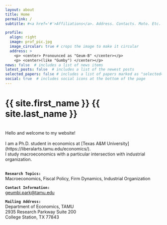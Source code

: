 ```yaml
---
layout: about
title: Home
permalink: /
subtitle: #<a href='#'>Affiliations</a>. Address. Contacts. Moto. Etc.

profile:
  align: right
  image: prof_pic.jpg
  image_circular: true # crops the image to make it circular
  address: >
    <p> <center> Pronounced as "Geum-B" </center></p>  
    <p> <center>(like "Gumby") </center></p>
news: false  # includes a list of news items
latest_posts: false  # includes a list of the newest posts
selected_papers: false # includes a list of papers marked as "selected={true}"
social: true  # includes social icons at the bottom of the page
---
```


<!-- _pages/about.md -->
<div class="myname">

<h1> {{ site.first_name }} {{ site.last_name }}</h1>

</div>

<br>
Hello and welcome to my website! <br>
<br>
I am a Ph.D. student in economics at [Texas A&M University](https://liberalarts.tamu.edu/economics/). <br><be>
I study macroeconomics with a particular intersection with industrial organization. <br>
<br>

<b>`Research Topics:`</b><br>
Macroeconomics, Fiscal Policy, Firm Dynamics, Industrial Organization <br>


<b>`Contact Information:`</b><br>
[geumbi.park@tamu.edu](mailto:geumbi.park@tamu.edu)


<b>`Mailing Address:`</b><br>
Department of Economics, TAMU<br>
2935 Research Parkway Suite 200<br>
College Station, TX 77843

